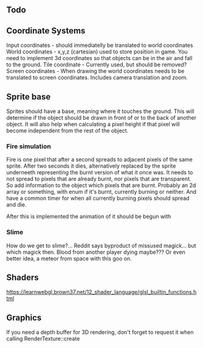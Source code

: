 ##

## Todo

## Coordinate Systems

Input coordinates - should immediatelly be translated to world coordinates
World coordinates - x,y,z (cartesian) used to store position in game. You need to implement 3d coordinates so that objects can be in the air and fall to the ground.
Tile coordinate - Currently used, but should be removed?
Screen coordinates - When drawing the world coordinates needs to be translated to screen coordinates. Includes camera translation and zoom.

## Sprite base
Sprites should have a base, meaning where it touches the ground. This will determine if the object should be drawn in front of or to the back of another object.
It will also help when calculating a pixel height if that pixel will become independent from the rest of the object. 

### Fire simulation
Fire is one pixel that after a second spreads to adjacent pixels of the same sprite.
After two seconds it dies, alternatively replaced by the sprite underneeth representing the burnt version of what it once was.
It needs to not spread to pixels that are already burnt, nor pixels that are transparent.
So add information to the object which pixels that are burnt. Probably an 2d array or something, with enum if it's burnt, currently burning or neither.
And have a common timer for when all currently burning pixels should spread and die.


After this is implemented the animation of it should be begun with

### Slime
How do we get to slime?... Reddit says byproduct of missused magick... but which magick then. Blood from another player dying maybe??? Or even better idea, a meteor from space with this goo on.

## Shaders
https://learnwebgl.brown37.net/12_shader_language/glsl_builtin_functions.html 

## Graphics
 If you need a depth buffer for 3D rendering, don't forget to request it when calling RenderTexture::create